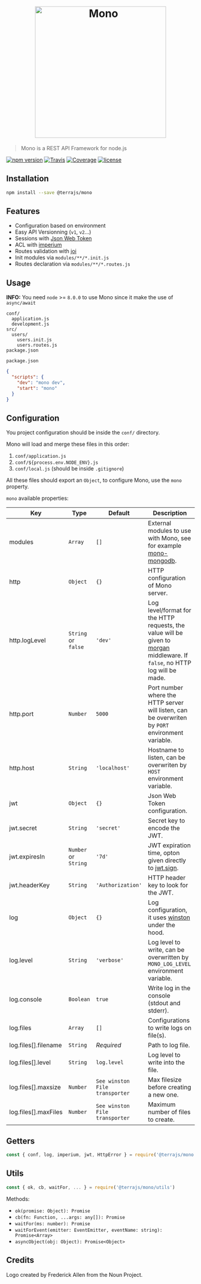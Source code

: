<h1 align="center"><img src="https://user-images.githubusercontent.com/904724/30934843-1ffda8d8-a3cf-11e7-9c01-dd043e31e89b.png" width="350" alt="Mono"/></h1>

> Mono is a REST API Framework for node.js

[![npm version](https://img.shields.io/npm/v/@terrajs/mono.svg)](https://www.npmjs.com/package/@terrajs/mono)
[![Travis](https://img.shields.io/travis/terrajs/mono/master.svg)](https://travis-ci.org/terrajs/mono)
[![Coverage](https://img.shields.io/codecov/c/github/terrajs/mono/master.svg)](https://codecov.io/gh/terrajs/mono)
[![license](https://img.shields.io/github/license/terrajs/mono.svg)](https://github.com/terrajs/mono/blob/master/LICENSE.md)

## Installation

```bash
npm install --save @terrajs/mono
```

## Features

- Configuration based on environment
- Easy API Versionning (`v1`, `v2`...)
- Sessions with [Json Web Token](https://jwt.io)
- ACL with [imperium](https://github.com/terrajs/imperium)
- Routes validation with [joi](https://github.com/hapijs/joi)
- Init modules via `modules/**/*.init.js`
- Routes declaration via `modules/**/*.routes.js`

## Usage

**INFO:** You need `node` >= `8.0.0` to use Mono since it make the use of `async/await`

```
conf/
  application.js
  development.js
src/
  users/
    users.init.js
    users.routes.js
package.json
```

`package.json`

```json
{
  "scripts": {
    "dev": "mono dev",
    "start": "mono"
  }
}
```

## Configuration

You project configuration should be inside the `conf/` directory.

Mono will load and merge these files in this order:

1. `conf/application.js`
2. `conf/${process.env.NODE_ENV}.js`
3. `conf/local.js` (should be inside `.gitignore`)

All these files should export an `Object`, to configure Mono, use the `mono` property.

`mono` available properties:

| Key | Type | Default | Description |
|-----|------|---------|-------------|
| modules | `Array` | `[]` | External modules to use with Mono, see for example [mono-mongodb](https://github.com/terrajs/mono-mongodb). |
| http | `Object` | `{}` | HTTP configuration of Mono server. |
| http.logLevel | `String` or `false` | `'dev'` | Log level/format for the HTTP requests, the value will be given to [morgan](https://github.com/expressjs/morgan) middleware. If `false`, no HTTP log will be made. |
| http.port | `Number` | `5000` | Port number where the HTTP server will listen, can be overwriten by `PORT` environment variable. |
| http.host | `String` | `'localhost'` | Hostname to listen, can be overwriten by `HOST` environment variable. |
| jwt | `Object` | `{}` | Json Web Token configuration. |
| jwt.secret | `String` | `'secret'` | Secret key to encode the JWT. |
| jwt.expiresIn | `Number` or `String` | `'7d'` | JWT expiration time, opton given directly to [jwt.sign](https://github.com/auth0/node-jsonwebtoken#usage). |
| jwt.headerKey | `String` | `'Authorization'` | HTTP header key to look for the JWT. |
| log | `Object` | `{}` | Log configuration, it uses [winston](https://github.com/winstonjs/winston) under the hood. |
| log.level | `String` | `'verbose'` | Log level to write, can be overwritten by `MONO_LOG_LEVEL` environment variable. |
| log.console | `Boolean` | `true` | Write log in the console (stdout and stderr). |
| log.files | `Array` | `[]` | Configurations to write logs on file(s). |
| log.files[].filename | `String` | *Required* | Path to log file. |
| log.files[].level | `String` | `log.level` | Log level to write into the file. |
| log.files[].maxsize | `Number` | `See winston File transporter` | Max filesize before creating a new one. |
| log.files[].maxFiles | `Number` | `See winston File transporter` | Maximum number of files to create. |

## Getters

```js
const { conf, log, imperium, jwt, HttpError } = require('@terrajs/mono')
```

## Utils

```js
const { ok, cb, waitFor, ... } = require('@terrajs/mono/utils')
```

Methods:
- `ok(promise: Object): Promise`
- `cb(fn: Function, ...args: any[]): Promise`
- `waitFor(ms: number): Promise`
- `waitForEvent(emitter: EventEmitter, eventName: string): Promise<Array>`
- `asyncObject(obj: Object): Promise<Object>`

## Credits

Logo created by Frederick Allen from the Noun Project.
